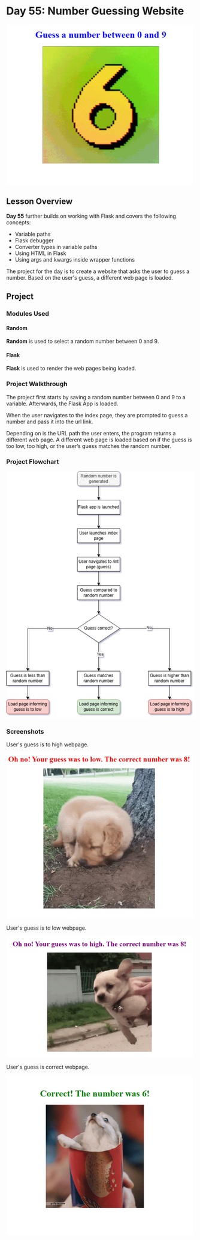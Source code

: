 # Day 55: Number Guessing Website
![Number guessing index page](../Images/Day55-Index.png)
## Lesson Overview
**Day 55** further builds on working with Flask and covers the following concepts:
-	Variable paths
-	Flask debugger
-	Converter types in variable paths
-	Using HTML in Flask
-	Using args and kwargs inside wrapper functions

The project for the day is to create a website that asks the user to guess a number. Based on the user's guess, a different web page is loaded.
## Project
### Modules Used
#### Random
**Random** is used to select a random number between 0 and 9.
#### Flask
**Flask** is used to render the web pages being loaded.
### Project Walkthrough
The project first starts by saving a random number between 0 and 9 to a variable. Afterwards, the Flask App is loaded.

When the user navigates to the index page, they are prompted to guess a number and pass it into the url link. 

Depending on is the URL path the user enters, the program returns a different web page. A different web page is loaded based on if the guess is too low, too high, or the user’s guess matches the random number.
### Project Flowchart
![Number guessing website flowchart](../Images/Day55-NumberGuessFlow.png)
### Screenshots
User's guess is to high webpage.

![Guess to low page](../Images/Day55-ToLow.png)

User's guess is to low webpage.

![Guess to high page](../Images/Day55-ToHigh.png)

User's guess is correct webpage.

![Guess correct page](../Images/Day55-Correct.png)